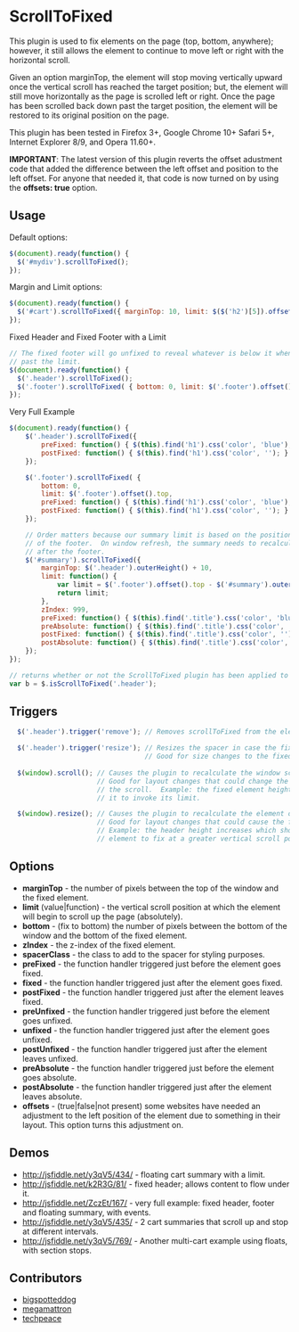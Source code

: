 ScrollToFixed
==========================

This plugin is used to fix elements on the page (top, bottom, anywhere); however, it still allows the element to continue to move left or right with the horizontal scroll.

Given an option marginTop, the element will stop moving vertically upward once the vertical scroll has reached the target position; but, the element will still move horizontally as the page is scrolled left or right. Once the page has been scrolled back down past the target position, the element will be restored to its original position on the page.

This plugin has been tested in Firefox 3+, Google Chrome 10+ Safari 5+, Internet Explorer 8/9, and Opera 11.60+.

**IMPORTANT**: The latest version of this plugin reverts the offset adustment code that added the difference between the left offset and position to the left offset.  For anyone that needed it, that code is now turned on by using the **offsets: true** option.
## Usage ##

Default options:

```javascript
$(document).ready(function() {
  $('#mydiv').scrollToFixed();
});
```

Margin and Limit options:

```javascript
$(document).ready(function() {
  $('#cart').scrollToFixed({ marginTop: 10, limit: $($('h2')[5]).offset().top });
});
```

Fixed Header and Fixed Footer with a Limit

```javascript
// The fixed footer will go unfixed to reveal whatever is below it when scrolled
// past the limit.
$(document).ready(function() {
  $('.header').scrollToFixed();
  $('.footer').scrollToFixed( { bottom: 0, limit: $('.footer').offset().top } );
});
```

Very Full Example

```javascript
$(document).ready(function() {
    $('.header').scrollToFixed({
        preFixed: function() { $(this).find('h1').css('color', 'blue'); },
        postFixed: function() { $(this).find('h1').css('color', ''); }
    });

    $('.footer').scrollToFixed( {
        bottom: 0,
        limit: $('.footer').offset().top,
        preFixed: function() { $(this).find('h1').css('color', 'blue'); },
        postFixed: function() { $(this).find('h1').css('color', ''); }
    });

    // Order matters because our summary limit is based on the position
    // of the footer.  On window refresh, the summary needs to recalculate
    // after the footer.
    $('#summary').scrollToFixed({
        marginTop: $('.header').outerHeight() + 10,
        limit: function() {
            var limit = $('.footer').offset().top - $('#summary').outerHeight(true) - 10;
            return limit;
        },
        zIndex: 999,
        preFixed: function() { $(this).find('.title').css('color', 'blue'); },
        preAbsolute: function() { $(this).find('.title').css('color', 'red'); },
        postFixed: function() { $(this).find('.title').css('color', ''); },
        postAbsolute: function() { $(this).find('.title').css('color', ''); }
    });
});
```

```javascript
// returns whether or not the ScrollToFixed plugin has been applied to the element.
var b = $.isScrollToFixed('.header');
```

## Triggers ##

```javascript
  $('.header').trigger('remove'); // Removes scrollToFixed from the element.

  $('.header').trigger('resize'); // Resizes the spacer in case the fixed element height changes.
                                  // Good for size changes to the fixed element.
  
  $(window).scroll(); // Causes the plugin to recalculate the window scoll.
                      // Good for layout changes that could change the fixed element's response to
                      // the scroll.  Example: the fixed element height expands which should cause
                      // it to invoke its limit.

  $(window).resize(); // Causes the plugin to recalculate the element offsets, then the window scroll.
                      // Good for layout changes that could cause the fixed element to move.
                      // Example: the header height increases which should cause the fixed 
                      // element to fix at a greater vertical scroll position.  
```

## Options ##

* __marginTop__ - the number of pixels between the top of the window and the fixed element.
* __limit__ (value|function) - the vertical scroll position at which the element will begin to scroll up the page (absolutely).
* __bottom__ - (fix to bottom) the number of pixels between the bottom of the window and the bottom of the fixed element.
* __zIndex__ - the z-index of the fixed element.
* __spacerClass__ - the class to add to the spacer for styling purposes.
* __preFixed__ - the function handler triggered just before the element goes fixed.
* __fixed__ - the function handler triggered just after the element goes fixed.
* __postFixed__ - the function handler triggered just after the element leaves fixed.
* __preUnfixed__ - the function handler triggered just before the element goes unfixed.
* __unfixed__ - the function handler triggered just after the element goes unfixed.
* __postUnfixed__ - the function handler triggered just after the element leaves unfixed.
* __preAbsolute__ - the function handler triggered just before the element goes absolute.
* __postAbsolute__ - the function handler triggered just after the element leaves absolute.
* __offsets__ - (true|false|not present) some websites have needed an adjustment to the left position of the element due to something in their layout.  This option turns this adjustment on.

## Demos ##

* http://jsfiddle.net/y3qV5/434/ - floating cart summary with a limit.
* http://jsfiddle.net/k2R3G/81/  - fixed header; allows content to flow under it.
* http://jsfiddle.net/ZczEt/167/ - very full example: fixed header, footer and floating summary, with events.
* http://jsfiddle.net/y3qV5/435/ - 2 cart summaries that scroll up and stop at different intervals.
* http://jsfiddle.net/y3qV5/769/ - Another multi-cart example using floats, with section stops.

## Contributors ##

* [bigspotteddog](https://github.com/bigspotteddog)
* [megamattron](https://github.com/megamattron)
* [techpeace](https://github.com/techpeace)